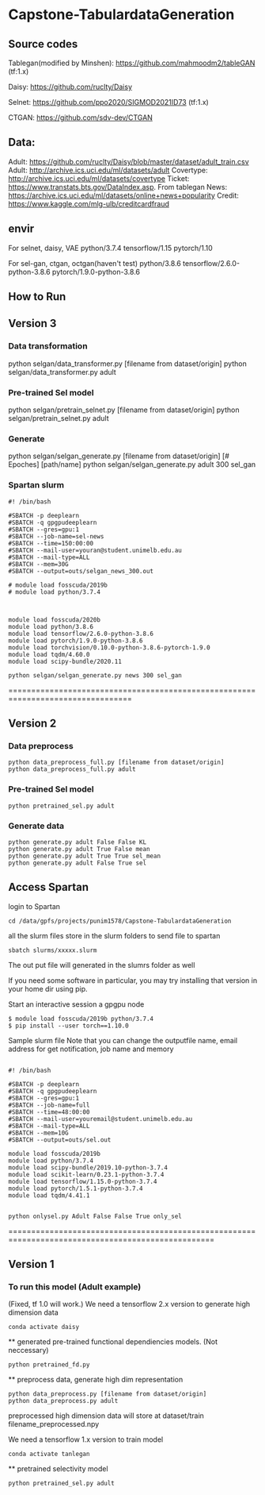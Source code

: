 # Capstone-TabulardataGeneration

## Source codes

Tablegan(modified by Minshen): https://github.com/mahmoodm2/tableGAN (tf:1.x)

Daisy: https://github.com/ruclty/Daisy

Selnet: https://github.com/ppo2020/SIGMOD2021ID73 (tf:1.x)

CTGAN: https://github.com/sdv-dev/CTGAN

## Data:
Adult: https://github.com/ruclty/Daisy/blob/master/dataset/adult_train.csv
Adult: http://archive.ics.uci.edu/ml/datasets/adult
Covertype: http://archive.ics.uci.edu/ml/datasets/covertype
Ticket: https://www.transtats.bts.gov/DataIndex.asp. From tablegan
News: https://archive.ics.uci.edu/ml/datasets/online+news+popularity
Credit: https://www.kaggle.com/mlg-ulb/creditcardfraud



## envir
For selnet, daisy, VAE
python/3.7.4 
tensorflow/1.15
pytorch/1.10

For sel-gan, ctgan, octgan(haven't test)
python/3.8.6
tensorflow/2.6.0-python-3.8.6
pytorch/1.9.0-python-3.8.6

## How to Run

## Version 3

### Data transformation


python selgan/data_transformer.py [filename from dataset/origin]
python selgan/data_transformer.py adult


### Pre-trained Sel model

python selgan/pretrain_selnet.py [filename from dataset/origin]
python selgan/pretrain_selnet.py adult

### Generate

python selgan/selgan_generate.py [filename from dataset/origin] [# Epoches] [path/name]
python selgan/selgan_generate.py adult 300 sel_gan


### Spartan slurm


```
#! /bin/bash

#SBATCH -p deeplearn
#SBATCH -q gpgpudeeplearn
#SBATCH --gres=gpu:1
#SBATCH --job-name=sel-news
#SBATCH --time=150:00:00
#SBATCH --mail-user=youran@student.unimelb.edu.au
#SBATCH --mail-type=ALL
#SBATCH --mem=30G
#SBATCH --output=outs/selgan_news_300.out

# module load fosscuda/2019b
# module load python/3.7.4



module load fosscuda/2020b 
module load python/3.8.6
module load tensorflow/2.6.0-python-3.8.6
module load pytorch/1.9.0-python-3.8.6
module load torchvision/0.10.0-python-3.8.6-pytorch-1.9.0
module load tqdm/4.60.0
module load scipy-bundle/2020.11

python selgan/selgan_generate.py news 300 sel_gan

```



=================================================================================
## Version 2

### Data preprocess


```
python data_preprocess_full.py [filename from dataset/origin]
python data_preprocess_full.py adult

```

### Pre-trained Sel model


```
python pretrained_sel.py adult
```

### Generate data

```
python generate.py adult False False KL
python generate.py adult True False mean
python generate.py adult True True sel_mean
python generate.py adult False True sel

```


## Access Spartan
login to Spartan
```
cd /data/gpfs/projects/punim1578/Capstone-TabulardataGeneration
```
all the slurm files store in the slurm folders
to send file to spartan
```
sbatch slurms/xxxxx.slurm
```
The out put file will generated in  the slumrs folder as well


If you need some software in particular, you may try installing that version in your home dir using pip.

Start an interactive session a gpgpu node
```
$ module load fosscuda/2019b python/3.7.4
$ pip install --user torch==1.10.0
```

Sample slurm file
Note that you can change the outputfile name, email address for get notification,
job name and memory

```

#! /bin/bash

#SBATCH -p deeplearn
#SBATCH -q gpgpudeeplearn
#SBATCH --gres=gpu:1
#SBATCH --job-name=full
#SBATCH --time=48:00:00
#SBATCH --mail-user=youremail@student.unimelb.edu.au
#SBATCH --mail-type=ALL
#SBATCH --mem=10G
#SBATCH --output=outs/sel.out

module load fosscuda/2019b
module load python/3.7.4
module load scipy-bundle/2019.10-python-3.7.4
module load scikit-learn/0.23.1-python-3.7.4
module load tensorflow/1.15.0-python-3.7.4
module load pytorch/1.5.1-python-3.7.4
module load tqdm/4.41.1


python onlysel.py Adult False False True only_sel
```



===================================================================================================
## Version 1

### To run this model (Adult example) 

(Fixed, tf 1.0 will work.)
We need a tensorflow 2.x version to generate high dimension data
```
conda activate daisy
```


** generated pre-trained functional dependiencies models. (Not neccessary)
```
python pretrained_fd.py 
```


** preprocess data, generate high dim representation
```
python data_preprocess.py [filename from dataset/origin]
python data_preprocess.py adult

```
preprocessed high dimension data will store at dataset/train filename_preprocessed.npy



We need a tensorflow 1.x version to train model
```
conda activate tanlegan
```
** pretrained selectivity model
```
python pretrained_sel.py adult
```







